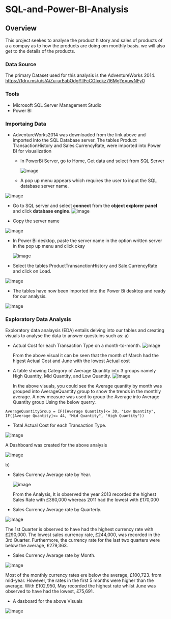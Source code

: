 # SQL-and-Power-BI-Analysis

## Overview

This project seekes to analyse the product history and sales of products of a a compay as to how the products are doing om monthly basis. we will also get to the details of the products.

### Data Source

The primary Dataset used for this analysis is the AdventureWorks 2014. 
https://1drv.ms/u/s!AiZu-urEabOdgYIlFcCGIxckz7l6Mg?e=uwNFy0  
### Tools

- Microsoft SQL Server Management Studio
- Power BI

### Importaing Data

- AdventureWorks2014 was downloaded from the link above and imported into the SQL Database server.
  The tables Product TransactionHistory and Sales.CurrencyRate,  were imported into Power BI for visualization
  - In PowerBi Server, go to Home, Get data and select from SQL Server

    ![image](https://github.com/MYZDEE/SQL-and-Power-BI-Analysis/assets/128803445/6e3b393a-119a-497a-b2d6-2f84511ca8c0)<p>

  - A pop up menu appears which requires the user to input the SQL database server name.
    
![image](https://github.com/MYZDEE/SQL-and-Power-BI-Analysis/assets/128803445/c5472450-6ce9-40b1-8955-e459ea8c07ec)<p>

- Go to SQL server and select **connect** from the **object explorer panel** and click **database engine**.
  ![image](https://github.com/MYZDEE/SQL-and-Power-BI-Analysis/assets/128803445/f567dc50-a040-43a8-8f36-3eb46d6aea34)<p>

- Copy the server name

![image](https://github.com/MYZDEE/SQL-and-Power-BI-Analysis/assets/128803445/4669698e-e9f3-42ca-a562-50ad7136c029)<p>

- In Power Bi desktop, paste the server name in the option written server in the pop up menu and click okay

  ![image](https://github.com/MYZDEE/SQL-and-Power-BI-Analysis/assets/128803445/13afa2d6-784c-49ea-8963-7351a7a66d88)<p>

- Select the tables ProductTransanctionHistory and Sale.CurrencyRate and click on Load.

![image](https://github.com/MYZDEE/SQL-and-Power-BI-Analysis/assets/128803445/f25d0297-66b6-4da7-9474-9ac4952dbf35)<p>
- The tables have now been imported into the Power Bi desktop and ready for our analysis.

![image](https://github.com/MYZDEE/SQL-and-Power-BI-Analysis/assets/128803445/6a97f9d0-3c79-41c7-9117-893ee2f4bef0)<p>

### Exploratory Data Analysis

Exploratory data analaysis (EDA) entails delving into our tables and creating visuals to analyse the data to answer questuins such as:
a)
- Actual Cost for each Transaction Type on a month-to-month.
  ![image](https://github.com/MYZDEE/SQL-and-Power-BI-Analysis/assets/128803445/39b0da0b-75c1-4e07-b890-bd7f0cac7b9f)<p>
  From the above visual it can be seen that the month of March had the higest Actual Cost and June with the lowest Actual cost

-	A table showing Category of Average Quantity into 3 groups namely High Quantity, Mid Quantity, and Low Quantity.
  ![image](https://github.com/MYZDEE/SQL-and-Power-BI-Analysis/assets/128803445/794b9434-e19c-402c-9f1d-eeddb4a260d3)<p>
In the above visuals, you could see the Average quantity by month was grouped into AverageQuantity group to show the trends in the monthly average. A new measure was used to group  the Average into Average Quantity group Using the below querry.
 
  ```
AverageQuantityGroup = IF([Average Quantity]<= 30, "Low Quantity",
IF([Average Quantity]<= 44, "Mid Quantity", "High Quantity"))
  ```
-	Total Actual Cost for each Transaction Type.
  
 ![image](https://github.com/MYZDEE/SQL-and-Power-BI-Analysis/assets/128803445/62dc1154-6d4e-40fd-b5fa-942fac636e96)

 A Dashboard was created for the above analysis
 
![image](https://github.com/MYZDEE/SQL-and-Power-BI-Analysis/assets/128803445/67b1072e-fb2b-458d-80da-eb110d9df656)<p> 

b)
- Sales Currency Average rate by Year.
  
  ![image](https://github.com/MYZDEE/SQL-and-Power-BI-Analysis/assets/128803445/9bab41fb-ffbb-4c14-b2fe-7e51c14341b0)<p>
From the Analysis, It is observed the year 2013 recorded the highest Sales Rate with £360,000 whereas 2011 had the lowest with £170,000


- Sales Currency Average rate by Quarterly.
 
![image](https://github.com/MYZDEE/SQL-and-Power-BI-Analysis/assets/128803445/d1a22433-2de0-41ab-a0d5-1b2f3e88e09c)<p>
The 1st Quarter is observed to have had the highest currency rate with £290,000. The lowest sales currency rate, £244,000, was recorded in the 3rd Quarter. Furthermore, the currency rate for the last two quarters were below the average, £279,363.
 
- Sales Currency Avarage rate by Month.
   
![image](https://github.com/MYZDEE/SQL-and-Power-BI-Analysis/assets/128803445/42727f58-15bb-4cd3-990a-e9139b5fb32b)<p>
Most of the monthly currency rates ere below the average, £100,723. from mid-year. However, the rates in the first 5 months were higher than the average. With £102,950, May recorded the highest rate whilst June was observed to have had the lowest, £75,691.

- A dasboard for the above Visuals
  
 ![image](https://github.com/MYZDEE/SQL-and-Power-BI-Analysis/assets/128803445/3b1b9777-9d2e-4687-8c7f-9a55d2f2a7c2)



  

 
  



